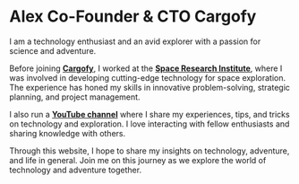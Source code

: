 # Alex Co-Founder & CTO Cargofy

I am a technology enthusiast and an avid explorer with a passion for science and adventure.

Before joining **[Cargofy](https://cargofy.com/)**, I worked at the **[Space Research Institute](http://www.ikd.kiev.ua/)**, where I was involved in developing cutting-edge technology for space exploration. The experience has honed my skills in innovative problem-solving, strategic planning, and project management.

I also run a **[YouTube channel](https://www.youtube.com/@alex-kovalchuk)** where I share my experiences, tips, and tricks on technology and exploration. I love interacting with fellow enthusiasts and sharing knowledge with others.

Through this website, I hope to share my insights on technology, adventure, and life in general. Join me on this journey as we explore the world of technology and adventure together.